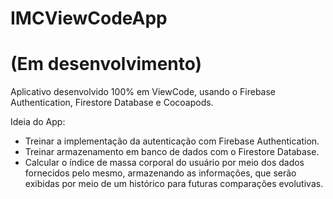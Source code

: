 # IMCViewCodeApp
# (Em desenvolvimento)
 Aplicativo desenvolvido 100% em ViewCode, usando o Firebase Authentication, Firestore Database e Cocoapods.

Ideia do App:
- Treinar a implementação da autenticação com Firebase Authentication.
- Treinar armazenamento em banco de dados com o Firestore Database.
- Calcular o índice de massa corporal do usuário por meio dos dados fornecidos pelo mesmo, armazenando as informações, que serão exibidas por meio de um histórico para futuras comparações evolutivas.
